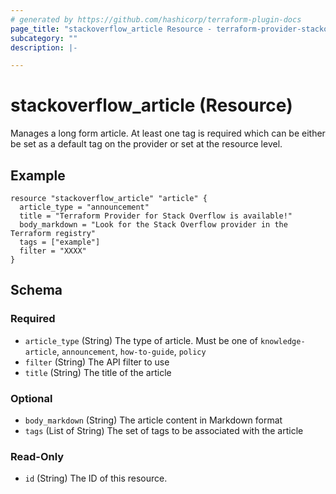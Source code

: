 ```yaml
---
# generated by https://github.com/hashicorp/terraform-plugin-docs
page_title: "stackoverflow_article Resource - terraform-provider-stackoverflow"
subcategory: ""
description: |-

---
```


# stackoverflow_article (Resource)

Manages a long form article. At least one tag is required which can be either be set as a default tag on the provider or set at the resource level.

## Example

```
resource "stackoverflow_article" "article" {
  article_type = "announcement"
  title = "Terraform Provider for Stack Overflow is available!"
  body_markdown = "Look for the Stack Overflow provider in the Terraform registry"
  tags = ["example"]
  filter = "XXXX"
}
```


<!-- schema generated by tfplugindocs -->
## Schema

### Required

- `article_type` (String) The type of article. Must be one of `knowledge-article`, `announcement`, `how-to-guide`, `policy`
- `filter` (String) The API filter to use
- `title` (String) The title of the article

### Optional

- `body_markdown` (String) The article content in Markdown format
- `tags` (List of String) The set of tags to be associated with the article

### Read-Only

- `id` (String) The ID of this resource.


